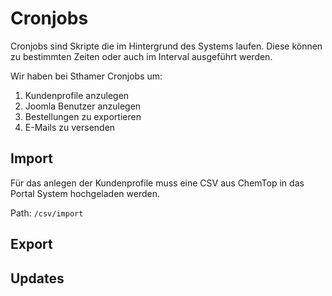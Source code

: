 # Cronjobs

Cronjobs sind Skripte die im Hintergrund des Systems laufen. Diese können zu bestimmten Zeiten oder auch im Interval ausgeführt werden.

Wir haben bei Sthamer Cronjobs um:

1. Kundenprofile anzulegen
2. Joomla Benutzer anzulegen
3. Bestellungen zu exportieren
4. E-Mails zu versenden 


## Import

Für das anlegen der Kundenprofile muss eine CSV aus ChemTop in das Portal System hochgeladen werden.

Path: `/csv/import`

 



## Export

## Updates
